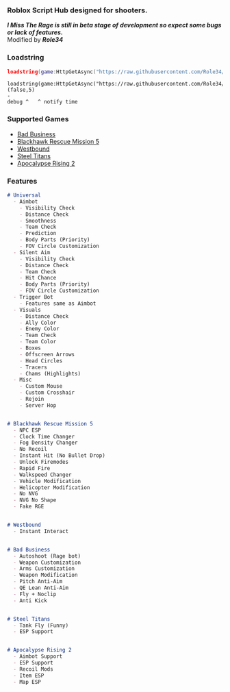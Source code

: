 ### Roblox Script Hub designed for shooters.
***I Miss The Rage is still in beta stage of development so expect some bugs or lack of features.***  
Modified by ***Role34***

### Loadstring
```lua
loadstring(game:HttpGetAsync("https://raw.githubusercontent.com/Role34/RobloxRage/main/Loader.lua"))()
```
```load args to loader
loadstring(game:HttpGetAsync("https://raw.githubusercontent.com/Role34/RobloxRage/main/Loader.lua"))(false,5)
-                                                                                                debug ^   ^ notify time
```
### Supported Games
- [Bad Business](https://www.roblox.com/games/3233893879/)
- [Blackhawk Rescue Mission 5](https://www.roblox.com/games/2916899287/)
- [Westbound](https://www.roblox.com/games/2474168535/)
- [Steel Titans](https://www.roblox.com/games/4746041618/)
- [Apocalypse Rising 2](https://www.roblox.com/games/863266079/)
### Features
```markdown
# Universal
  - Aimbot
    - Visibility Check
    - Distance Check
    - Smoothness
    - Team Check
    - Prediction
    - Body Parts (Priority)
    - FOV Circle Customization
  - Silent Aim
    - Visibility Check
    - Distance Check
    - Team Check
    - Hit Chance
    - Body Parts (Priority)
    - FOV Circle Customization
  - Trigger Bot
    - Features same as Aimbot
  - Visuals
    - Distance Check
    - Ally Color
    - Enemy Color
    - Team Check
    - Team Color
    - Boxes
    - Offscreen Arrows
    - Head Circles
    - Tracers
    - Chams (Highlights)
  - Misc
    - Custom Mouse
    - Custom Crosshair
    - Rejoin
    - Server Hop


# Blackhawk Rescue Mission 5
  - NPC ESP
  - Clock Time Changer
  - Fog Density Changer
  - No Recoil
  - Instant Hit (No Bullet Drop)
  - Unlock Firemodes
  - Rapid Fire
  - Walkspeed Changer
  - Vehicle Modification
  - Helicopter Modification
  - No NVG
  - NVG No Shape
  - Fake RGE


# Westbound
  - Instant Interact


# Bad Business
  - Autoshoot (Rage bot)
  - Weapon Customization
  - Arms Customization
  - Weapon Modification
  - Pitch Anti-Aim
  - QE Lean Anti-Aim
  - Fly + Noclip
  - Anti Kick


# Steel Titans
  - Tank Fly (Funny)
  - ESP Support


# Apocalypse Rising 2
  - Aimbot Support
  - ESP Support
  - Recoil Mods
  - Item ESP
  - Map ESP
```
